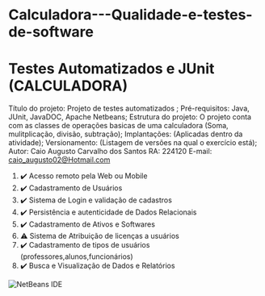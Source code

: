 # Calculadora---Qualidade-e-testes-de-software
<h1>Testes Automatizados e JUnit (CALCULADORA)</h1>

Título do projeto: Projeto de testes automatizados ;
Pré-requisitos: Java, JUnit, JavaDOC, Apache Netbeans;
Estrutura do projeto: O projeto conta com as classes de operações basicas de uma calculadora (Soma, mulitplicação, divisão, subtração);
Implantações: (Aplicadas dentro da atividade);
Versionamento: (Listagem de versões na qual o exercício está);
Autor: Caio Augusto Carvalho dos Santos
RA: 224120
E-mail: caio_augusto02@Hotmail.com

<ol>
  <li> ✔️ Acesso remoto pela Web ou Mobile</li>
  <li> ✔️ Cadastramento de Usuários</li>
  <li> ✔️ Sistema de Login e validação de cadastros</li>
  <li> ✔️ Persistência e autenticidade de Dados Relacionais </li>
  <li> ✔️ Cadastramento de Ativos e Softwares </li>
  <li> ⚠️ Sistema de Atribuição de licenças a usuários</li>
  <li> ✔️ Cadastramento de tipos de usuários (professores,alunos,funcionários) </li>
  <li> ✔️ Busca e Visualização de Dados e Relatórios</li>

</ol>

![NetBeans IDE](https://img.shields.io/badge/NetBeansIDE-1B6AC6.svg?style=for-the-badge&logo=apache-netbeans-ide&logoColor=white)
